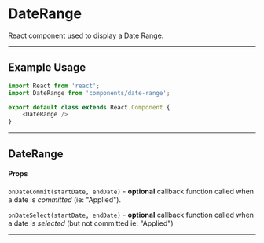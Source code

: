 DateRange
==========

React component used to display a Date Range.

---

## Example Usage

```js
import React from 'react';
import DateRange from 'components/date-range';

export default class extends React.Component {
	<DateRange />
}
```

---

## DateRange

#### Props

`onDateCommit(startDate, endDate)` - **optional** callback function called when a date is _committed_ (ie: "Applied"). 

`onDateSelect(startDate, endDate)` - **optional** callback function called when a date is _selected_ (but not committed ie: "Applied")

------------
